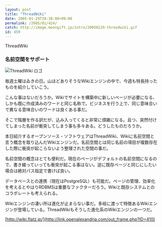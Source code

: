 ```yaml
---
layout: post
title: "ThreadWiki"
date: 2005-01-29T20:38:08+09:00
permalink: /2005/01/424/
catch: http://image.moongift.jp/intro/20050129-threadwiki.gif
id: 459
---
```

ThreadWiki  
<!--more-->

### 名前空間をサポート
  

![ThreadWiki ロゴ](http://image.moongift.jp/intro/20050129-threadwiki.gif "ThreadWiki ロゴ")

  

毎週土曜はゐきの日。山ほどありそうなWikiエンジンの中で、今週も特長持ったものを紹介していこう。

  

こんな事はないだろうか。Wikiでサイトを構築中に新しいページが必要になる、しかも既に作成済みのワードと同じ名称で。ビジネスを行う上で、同じ意味合いで異なる意味合いのワードは良くある事だ。

  

そこで階層を作る訳だが、込み入ってくると非常に煩雑になる。且つ、突然付けてしまった名前が衝突してしまう事も多々ある。どうしたものだろうか。

  

本日紹介するオープンソース・ソフトウェアはThreadWiki、Wikiに名前空間と言う概念を取り込んだWikiエンジンだ。名前空間とは同じ名前の項目が複数存在した際に衝突が起こらないよう整理された空間の事だ。

  

名前空間の概念はとても便利だ。現在のページがデフォルトの名前空間になるので、書き綴っていっても衝突が起こる事はない。逆に既存ページと同じにしたい場合は絶対パス指定で書けば良い。

  

データベースとの連携（現在はPostgreSQL）も可能だ。ページの管理、効率化を考えるとやはりRDBMSは重要なファクターだろう。Wikiと既存システムとのコラボレートも考えられる。

  

Wikiエンジンの凄い所は進化が止まらない事だ。多岐に渡って特徴あるWikiエンジンが登場している。ThreadWikiもそうした進化系のWikiエンジンの一つだ。

  

[http://wiki.flatz.jp/](http://link.openalexandria.com/out_frame.php?ID=410)

